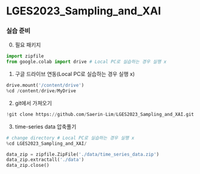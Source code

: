 # LGES2023_Sampling_and_XAI

### 실습 준비

0. 필요 패키지
```py
import zipfile
from google.colab import drive # Local PC로 실습하는 경우 실행 x
```
1. 구글 드라이브 연동(Local PC로 실습하는 경우 실행 x)
```py
drive.mount('/content/drive')
%cd /content/drive/MyDrive
```

2. git에서 가져오기
```py
!git clone https://github.com/Saerin-Lim/LGES2023_Sampling_and_XAI.git
```
3. time-series data 압축풀기
```py
# change directory # Local PC로 실습하는 경우 실행 x
%cd LGES2023_Sampling_and_XAI/

data_zip = zipfile.ZipFile('./data/time_series_data.zip')
data_zip.extractall('./data')
data_zip.close()
```
